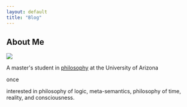 ```yaml
---
layout: default
title: "Blog"
---
```


## About Me

![](https://github.com/yilmazdozlu/yilmaz/blob/main/images/IMG_9725.JPG)



A master's student in [philosophy](https://philosophy.arizona.edu/people/yilmaz-dogukan-ozlu) at the University of Arizona

once

interested in philosophy of logic, meta-semantics, philosophy of time, reality, and consciousness.
